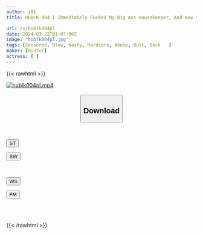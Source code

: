 ```yaml
---
author: j91
title: HUBLK-004 I Immediately Fucked My Big Ass Housekeeper, And Now She's A Convenient Woman Who Comes As Soon As I Call Her.

url: /v/hublk004pl
date: 2024-03-22T01:07:00Z
image: "hublk004pl.jpg"
tags: [Censored, Blow, Nasty, Hardcore, Abuse, Butt, Back	]
maker: [Hunter]
actress: [ ]
---
```



{{< rawhtml >}}

<div class="video" data-videoid="vzRl7QGwK7C2QD">
    <a href="javascript:;">
        <img src="/v/hublk004pl/hublk004pl.jpg" width="WIDTH" height="HEIGHT" alt="hublk004pl.mp4" loading="lazy">
    </a>
</div>

<script type="text/javascript" src="https://j91.asia/asset/on-demand-st.js"></script>

<br>
  <link rel="stylesheet" href="https://j91.asia/asset/bs5.css">
  
  <center>
  <button class="btn btn-primary" type="button" data-bs-toggle="collapse" data-bs-target=".multi-collapse" aria-expanded="false" aria-controls="multiCollapseExample1 multiCollapseExample2"><h2>Download</h2></button></center>
</p>
<div class="row">
  <div class="col">
    <div class="collapse multi-collapse" id="multiCollapseExample1">
      <div class="card card-body">
	      	      <br>
<div class="buttons">  
<p><a href="https://streamtape.to/v/vzRl7QGwK7C2QD" target="_blank"><button class="btn-hover color-3"><i class="fa fa-download"></i> ST</button></a></p>
<p><a href="https://asnwish.com/eprze1wccl5i" target="_blank"><button class="btn-hover color-2"><i class="fa fa-download"></i> SW</button></a></p></div>
    </div>
  </div>
</div>
  <div class="col">
    <div class="collapse multi-collapse" id="multiCollapseExample2">
      <div class="card card-body">
	      <br>
<div class="buttons">
<p><a href="https://wolfstream.tv/1k5at3ct5wjy"><button class="btn-hover color-9"><i class="fa fa-download"></i> WS</button></a></p>
<p><a href="https://filemoon.sx/d/6yxnxnulxia0"><button class="btn-hover color-8"><i class="fa fa-download"></i> FM</button></a></p></div>
<br><br>
      </div>
    </div>
  </div>
</div>

{{< /rawhtml >}}